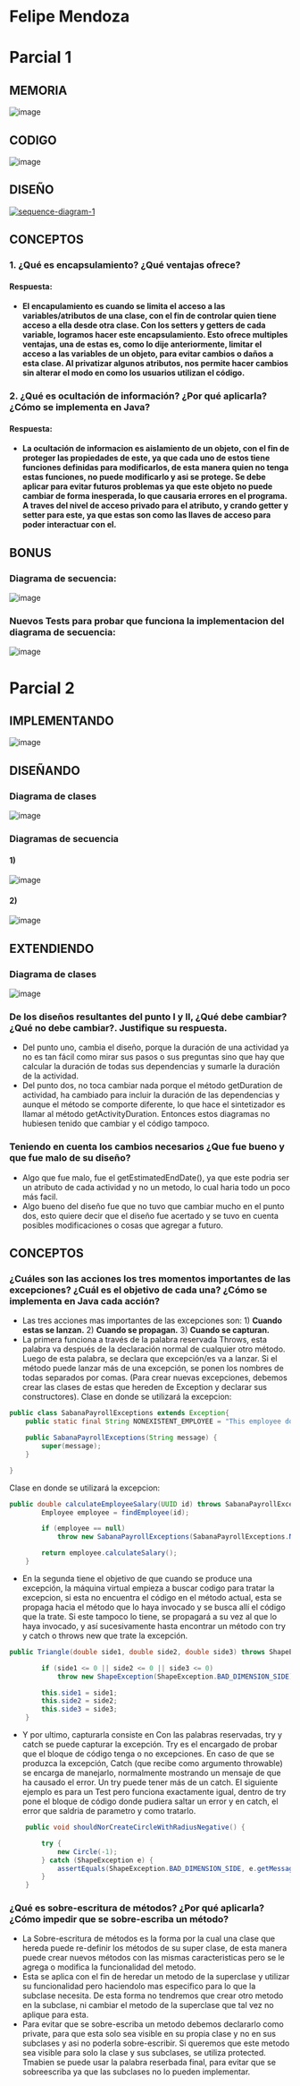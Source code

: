 # Felipe Mendoza
# Parcial 1
## MEMORIA

![image](https://user-images.githubusercontent.com/78186138/116011045-7e022e80-a5e8-11eb-976c-a0f156f3a7de.png)

## CODIGO

![image](https://user-images.githubusercontent.com/78186138/116006041-3fac4580-a5cf-11eb-9971-b43c198e2623.png)

## DISEÑO

<a href="https://ibb.co/Jj3TMxz"><img src="https://i.ibb.co/gZ48BvD/sequence-diagram-1.png" alt="sequence-diagram-1" border="0"></a>


## CONCEPTOS

### 1. ¿Qué es encapsulamiento? ¿Qué ventajas ofrece?
#### Respuesta:
* **El encapulamiento es cuando se limita el acceso a las variables/atributos de una clase, con el fin de controlar quien tiene acceso a ella desde otra clase. Con los setters y getters de cada variable, logramos hacer este encapsulamiento. Esto ofrece multiples ventajas, una de estas es, como lo dije anteriormente, limitar el acceso a las variables de un objeto, para evitar cambios o daños a esta clase. Al privatizar algunos atributos, nos permite hacer cambios sin alterar el modo en como los usuarios utilizan el código.**

### 2. ¿Qué es ocultación de información? ¿Por qué aplicarla? ¿Cómo se implementa en Java?

#### Respuesta:
* **La ocultación de informacion es aislamiento de un objeto, con el fin de proteger las propiedades de este, ya que cada uno de estos tiene funciones definidas para modificarlos, de esta manera quien no tenga estas funciones, no puede modificarlo y asi se protege. Se debe aplicar para evitar futuros problemas ya que este objeto no puede cambiar de forma inesperada, lo que causaria errores en el programa. A traves del nivel de acceso privado para el atributo, y crando getter y setter para este, ya que estas son como las llaves de acceso para poder interactuar con el.**

## BONUS
### Diagrama de secuencia:

![image](https://user-images.githubusercontent.com/78186138/116011687-d2f37400-a5eb-11eb-9d7a-50937c7f13ab.png)

### Nuevos Tests para probar que funciona la implementacion del diagrama de secuencia:

![image](https://user-images.githubusercontent.com/78186138/116011839-a1c77380-a5ec-11eb-9653-551786efae24.png)


# Parcial 2

## IMPLEMENTANDO

![image](https://user-images.githubusercontent.com/78186138/116006085-6b2f3000-a5cf-11eb-90d9-926e15901902.png)


## DISEÑANDO
### Diagrama de clases

![image](https://user-images.githubusercontent.com/78186138/115966633-2e423b00-a4f4-11eb-8fed-6b67f7f62132.png)

### Diagramas de secuencia

#### 1)
![image](https://user-images.githubusercontent.com/78186138/115965984-1ae1a080-a4f1-11eb-9a33-d9541316b677.png)

#### 2)
![image](https://user-images.githubusercontent.com/78186138/115966021-567c6a80-a4f1-11eb-8e67-22bf41ef7f16.png)


## EXTENDIENDO
### Diagrama de clases

![image](https://user-images.githubusercontent.com/78186138/115973822-817cb380-a51d-11eb-927d-cf81c7864076.png)

### De los diseños resultantes del punto I y II, ¿Qué debe cambiar? ¿Qué no debe cambiar?. Justifique su respuesta.
* Del punto uno, cambia el diseño, porque la duración de una actividad ya no es tan fácil como mirar sus pasos o sus preguntas sino que hay que calcular la duración de todas sus dependencias y sumarle la duración de la actividad. 
* Del punto dos, no toca cambiar nada porque el método getDuration de actividad, ha cambiado para incluir la duración de las dependencias y aunque el método se comporte diferente, lo que hace el sintetizador es llamar al método getActivityDuration. Entonces estos diagramas no hubiesen tenido que cambiar y el código tampoco.
### Teniendo en cuenta los cambios necesarios ¿Que fue bueno y que fue malo de su diseño?
* Algo que fue malo, fue el getEstimatedEndDate(), ya que este podria ser un atributo de cada actividad y no un metodo, lo cual haria todo un poco más facil.
* Algo bueno del diseño fue que no tuvo que cambiar mucho en el punto dos, esto quiere decir que el diseño fue acertado y se tuvo en cuenta posibles modificaciones o cosas que agregar a futuro.


## CONCEPTOS
### ¿Cuáles son las acciones los tres momentos importantes de las excepciones? ¿Cuál es el objetivo de cada una? ¿Cómo se implementa en Java cada acción?
* Las tres acciones mas importantes de las excepciones son: 1) **Cuando estas se lanzan.** 2) **Cuando se propagan.** 3) **Cuando se capturan.** 
* La primera funciona a través de la palabra reservada Throws, esta palabra va después de la declaración normal de cualquier otro método. 
Luego de esta palabra, se declara que excepción/es va a lanzar. Si el método puede lanzar más de una excepción, se ponen los nombres de todas separados por comas. 
(Para crear nuevas excepciones, debemos crear las clases de estas que hereden de Exception y declarar sus constructores). 
Clase en donde se utilizará la excepcion:
```java
public class SabanaPayrollExceptions extends Exception{
    public static final String NONEXISTENT_EMPLOYEE = "This employee doesn't exist";

    public SabanaPayrollExceptions(String message) {
        super(message);
    }

}
```
Clase en donde se utilizará la excepcion:
```java
public double calculateEmployeeSalary(UUID id) throws SabanaPayrollExceptions{
        Employee employee = findEmployee(id);

        if (employee == null)
            throw new SabanaPayrollExceptions(SabanaPayrollExceptions.NONEXISTENT_EMPLOYEE);

        return employee.calculateSalary();
    }
```
* En la segunda tiene el objetivo de que cuando se produce una excepción, la máquina virtual empieza a buscar codigo para tratar la excepcion, si esta no encuentra el código en 
el método actual, esta se propaga hacia el método que lo haya invocado y se busca allí el código que la trate. Si este tampoco lo tiene, se propagará a su vez al que lo haya 
invocado, y así sucesivamente hasta encontrar un método con try y catch o throws new que trate la excepción. 
```java
public Triangle(double side1, double side2, double side3) throws ShapeException {

        if (side1 <= 0 || side2 <= 0 || side3 <= 0)
            throw new ShapeException(ShapeException.BAD_DIMENSION_SIDE);

        this.side1 = side1;
        this.side2 = side2;
        this.side3 = side3;
    }
```
* Y por ultimo, capturarla consiste en Con las palabras reservadas, try y catch se puede capturar la excepción. Try es el encargado de probar que el bloque de código tenga o
no excepciones. En caso de que se produzca la excepción, Catch (que recibe como argumento throwable) se encarga de manejarlo, normalmente mostrando un mensaje de que ha causado 
el error. Un try puede tener más de un catch.
El siguiente ejemplo es para un Test pero funciona exactamente igual, dentro de try pone el bloque de código donde pudiera saltar un error y en catch, el error que saldria de parametro y como tratarlo.
```java
    public void shouldNorCreateCircleWithRadiusNegative() {

        try {
            new Circle(-1);
        } catch (ShapeException e) {
            assertEquals(ShapeException.BAD_DIMENSION_SIDE, e.getMessage());
        }
    }
```
### ¿Qué es sobre-escritura de métodos? ¿Por qué aplicarla? ¿Cómo impedir que se sobre-escriba un método?
* La Sobre-escritura de métodos es la forma por la cual una clase que hereda puede re-definir los métodos de su super clase, de esta manera puede crear nuevos métodos con las mismas
caracteristicas pero se le agrega o modifica la funcionalidad del metodo.
* Esta se aplica con el fin de heredar un metodo de la superclase y utilizar su funcionalidad pero haciendolo mas especifico para lo que la subclase necesita. De esta forma no
tendremos que crear otro metodo en la subclase, ni cambiar el metodo de la superclase que tal vez no aplique para esta.
* Para evitar que se sobre-escriba un metodo debemos declararlo como private, para que esta solo sea visible en su propia clase y no en sus subclases y asi no poderla sobre-escribir.
Si queremos que este metodo sea visible para solo la clase y sus subclases, se utiliza protected. Tmabien se puede usar la palabra reserbada final, para evitar que se sobreescriba ya que las subclases
no lo pueden implementar.










